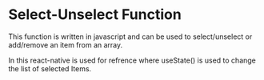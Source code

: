 # Select-Unselect Function

This function is written in javascript and can be used to select/unselect or add/remove an item from an array.

In this react-native is used for refrence where useState() is used to change the list of selected Items.
